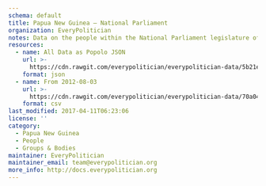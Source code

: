 ```yaml
---
schema: default
title: Papua New Guinea — National Parliament
organization: EveryPolitician
notes: Data on the people within the National Parliament legislature of Papua New Guinea.
resources:
  - name: All Data as Popolo JSON
    url: >-
      https://cdn.rawgit.com/everypolitician/everypolitician-data/5b21e6c8be2db72d220bf497b6f88130bd64a164/data/Papua_New_Guinea/Parliament/ep-popolo-v1.0.json
    format: json
  - name: From 2012-08-03
    url: >-
      https://cdn.rawgit.com/everypolitician/everypolitician-data/70a04188d55998672c54b1e7eaba218ff6f91662/data/Papua_New_Guinea/Parliament/term-2012.csv
    format: csv
last_modified: 2017-04-11T06:23:06
license: ''
category:
  - Papua New Guinea
  - People
  - Groups & Bodies
maintainer: EveryPolitician
maintainer_email: team@everypolitician.org
more_info: http://docs.everypolitician.org
---
```

